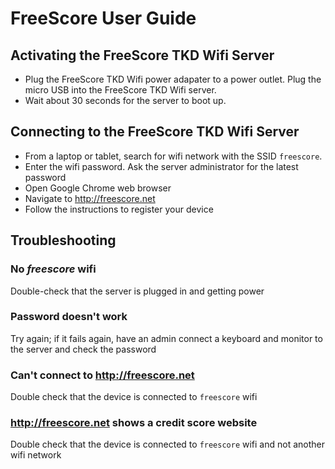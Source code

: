 # FreeScore User Guide

## Activating the FreeScore TKD Wifi Server

- Plug the FreeScore TKD Wifi power adapater to a power outlet. Plug the micro USB into the FreeScore TKD Wifi server.
- Wait about 30 seconds for the server to boot up.

## Connecting to the FreeScore TKD Wifi Server
- From a laptop or tablet, search for wifi network with the SSID `freescore`. 
- Enter the wifi password. Ask the server administrator for the latest password
- Open Google Chrome web browser
- Navigate to http://freescore.net
- Follow the instructions to register your device

## Troubleshooting

### No *freescore* wifi

Double-check that the server is plugged in and getting power 
  
### Password doesn't work

Try again; if it fails again, have an admin connect a keyboard and monitor to the server and check the password
  
### Can't connect to http://freescore.net

Double check that the device is connected to `freescore` wifi
  
### http://freescore.net shows a credit score website

Double check that the device is connected to `freescore` wifi and not another wifi network



